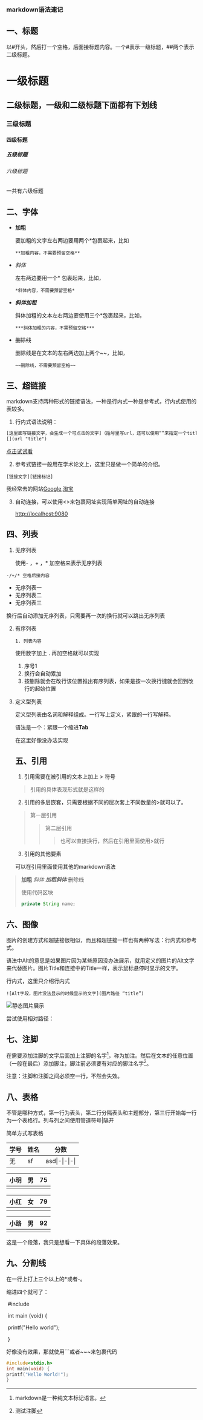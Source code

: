### markdown语法速记

## 一、标题

以#开头，然后打一个空格，后面接标题内容。一个#表示一级标题，##两个表示二级标题。

# 一级标题

## 二级标题，一级和二级标题下面都有下划线

### 三级标题

#### 四级标题

##### 五级标题

###### 六级标题

一共有六级标题



## 二、字体

* **加粗**

    要加粗的文字左右两边要用两个*包裹起来，比如

    ~~~
    **加粗内容，不需要预留空格**
    ~~~

* *斜体*

    左右两边要用一个* 包裹起来，比如，

    ~~~
    *斜体内容，不需要预留空格*
    ~~~

* ***斜体加粗***

    斜体加粗的文本左右两边要使用三个*包裹起来，比如，

    ~~~
    ***斜体加粗的内容，不需预留空格***
    ~~~

* ~~删除线~~

    删除线是在文本的左右两边加上两个~~，比如，

    ~~~
    ~~删除线，不需要预留空格~~
    ~~~

## 三、超链接

markdown支持两种形式的链接语法，一种是行内式一种是参考式，行内式使用的表较多。

1. 行内式语法说明：

```reStructuredText
[这里面写链接文字，会生成一个可点击的文字]（括号里写url，还可以使用“”来指定一个title属性，鼠标悬停的时候会显示该title）
[](url "title")
```

[点击试试看](http://www.baidu.com "这是一个百度的链接")

2. 参考式链接一般用在学术论文上，这里只是做一个简单的介绍。

~~~text
[链接文字][链接标记]
~~~

我经常去的网站[Google][1],[淘宝][2]

[1]:http://www.google.com
[2]:http://www.taobao.com

3. 自动连接，可以使用<>来包裹网址实现简单网址的自动连接

    <http://localhost:9080>

## 四、列表

1. 无序列表

    使用- ，+ ，* 加空格来表示无序列表

~~~
-/+/* 空格后接内容
~~~

- 无序列表一
- 无序列表二
- 无序列表三

换行后自动添加无序列表，只需要再一次的换行就可以跳出无序列表

2. 有序列表

    ~~~
    1. 列表内容
    ~~~

    使用数字加上 . 再加空格就可以实现

    1. 序号1
    2. 换行会自动累加
    3. 按删除就会在改行该位置推出有序列表，如果是按一次换行键就会回到改行的起始位置

3. 定义型列表

    定义型列表由名词和解释组成。一行写上定义，紧跟的一行写解释。

    语法是一个：紧跟一个缩进**Tab**

    在这里好像没办法实现

    

    ## 五、引用

    

    1. 引用需要在被引用的文本上加上 > 符号

    > 引用的具体表现形式就是这样的

    2. 引用的多层嵌套，只需要根据不同的层次套上不同数量的>就可以了。

    > 第一层引用
    >
    > > 第二层引用
    > >
    > > > 也可以直接换行，然后在引用里面使用>就行

    3. 引用的其他要素

    可以在引用里面使用其他的markdown语法

> **加粗** *斜体* ***加粗斜体*** ~~删除线~~ 
>
> 使用代码区块
>
> ~~~java
> private String name;
> ~~~



## 六、图像

图片的创建方式和超链接很相似，而且和超链接一样也有两种写法：行内式和参考式。

语法中Alt的意思是如果图片因为某些原因没办法展示，就用定义的图片的Alt文字来代替图片。图片Title和连接中的Title一样，表示鼠标悬停时显示的文字。

行内式，这里只介绍行内式

~~~text
![Alt字段，图片没法显示的时候显示的文字](图片路径 “title”)
~~~

![静态图片展示](https://timgsa.baidu.com/timg?image&quality=80&size=b9999_10000&sec=1606556629851&di=7838c1764c935b8a03da18642d8807e3&imgtype=0&src=http%3A%2F%2Fpic1.win4000.com%2Fwallpaper%2F2018-11-05%2F5bdfd64baf0fd.jpg "高清动漫壁纸")

尝试使用相对路径：

## 七、注脚

在需要添加注脚的文字后面加上注脚的名字[^注脚名字]，称为加注。然后在文本的任意位置（一般在最后）添加脚注，脚注前必须要有对应的脚注名字[^2]。

注意：注脚和注脚之间必须空一行，不然会失效。



[^注脚名字]:markdown是一种纯文本标记语言。
[^2]:测试注脚 



## 八、表格

不管是哪种方式，第一行为表头，第二行分隔表头和主题部分，第三行开始每一行为一个表格行。列与列之间使用管道符号|隔开

简单方式写表格

| 学号 | 姓名 | 分数           |
| ---- | ---- | -------------- |
| 无   | sf   | asd\|-\|-\|-\| |

| 小明 | 男   | 75   |
| ---- | ---- | ---- |
|      |      |      |

| 小红 | 女   | 79   |
| ---- | ---- | ---- |
|      |      |      |

| 小路 | 男   | 92   |
| ---- | ---- | ---- |
|      |      |      |

这是一个段落，我只是想看一下具体的段落效果。



## 九、分割线

在一行上打上三个以上的*或者-。

缩进四个就可了：

​	#include

​	int main (void) {

​	printf("Hello world");	

​	}

好像没有效果，那就使用```或者~~~来包裹代码

~~~c
#include<stdio.h>
int main(void) {
printf("Hello World!");
}
~~~









